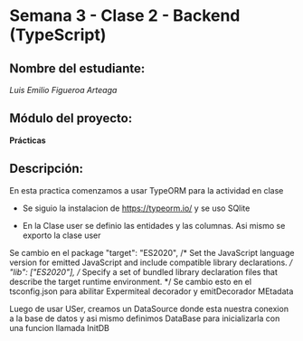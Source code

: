 

# Semana 3 - Clase 2 - Backend (TypeScript)

## Nombre del estudiante:
*Luis Emilio Figueroa Arteaga*

## Módulo del proyecto:
**Prácticas**


## Descripción:
En esta practica comenzamos a usar TypeORM para la actividad en clase

- Se siguio la instalacion de https://typeorm.io/ y se uso SQlite 

- En la Clase user se definio las entidades y las columnas. Asi mismo se exporto la clase user

Se cambio en el package 
    "target": "ES2020",                                  /* Set the JavaScript language version for emitted JavaScript and include compatible library declarations. */
    "lib": ["ES2020"],                                        /* Specify a set of bundled library declaration files that describe the target runtime environment. */
Se cambio esto en el tsconfig.json para abilitar Expermiteal decorador y emitDecorador MEtadata


Luego de usar USer, creamos un DataSource donde esta nuestra conexion a la base de datos y asi mismo definimos DataBase para inicializarla con una funcion llamada InitDB